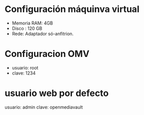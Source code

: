 # Configuración máquinva virtual
- Memoria RAM: 4GB
- Disco : 120 GB
- Rede: Adaptador só-anfitrion.

# Configuracion OMV
- usuario: root
- clave: 1234



# usuario web por defecto
usuario: admin
clave: openmediavault
